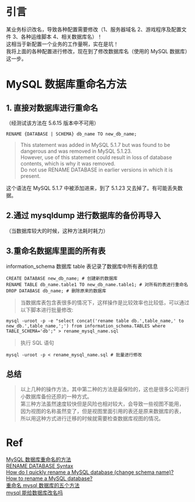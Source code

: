 # 引言

某业务标识改名，导致各种配置需要修改（1、服务器域名 2、游戏程序及配置文件 3、各种运维脚本 4、相关数据库名）！  
这相当于新配置一个业务的工作量啊，实在是坑！  
我将上面的各种配置进行修改，现在到了修改数据库名（使用的 MySQL 数据库）这一步。

# MySQL 数据库重命名方法

## 1. 直接对数据库进行重命名

（经测试该方法在 5.6.15 版本中不可用）

`RENAME {DATABASE | SCHEMA} db_name TO new_db_name;`

> This statement was added in MySQL 5.1.7 but was found to be dangerous and was removed in MySQL 5.1.23.  
> However, use of this statement could result in loss of database contents, which is why it was removed.  
> Do not use RENAME DATABASE in earlier versions in which it is present.

这个语法在 MySQL 5.1.7 中被添加进来，到了 5.1.23 又去掉了。有可能丢失数据。

## 2.通过 mysqldump 进行数据库的备份再导入

（当数据库较大的时候，这种方法耗时耗力）

## 3.重命名数据库里面的所有表

information_schema 数据库 table 表记录了数据库中所有表的信息

```mysql
CREATE DATABASE new_db_name; # 创建新的数据库
RENAME TABLE db_name.table1 TO new_db_name.table1; # 对所有的表进行重命名
DROP DATABASE db_name; # 删除原来的数据库
```

> 当数据库表包含表很多的情况下，这样操作是比较效率也比较低，可以通过以下脚本进行批量修改:

`mysql -uroot -p -e "select concat('rename table db.',table_name,' to new_db.',table_name,';') from information_schema.TABLES where TABLE_SCHEMA='db';" > rename_mysql_name.sql`

> 执行 SQL 语句

`mysql -uroot -p < rename_mysql_name.sql # 批量进行修改`

## 总结

> 以上几种的操作方法，其中第二种的方法是最保险的，这也是很多公司进行小数据库备份还原的一种方式。  
> 第三种方法虽然速度较快但是风险也相对较大，会导致一些视图不能用，  
> 因为视图的名称虽然变了，但是视图里面引用的表还是原来数据库的表，  
> 所以用这种方式进行迁移的时候就需要检查数据库视图的情况。

# Ref

[MySQL 数据库重命名的方法](http://blog.itpub.net/12679300/viewspace-1699283/)  
[RENAME DATABASE Syntax](https://dev.mysql.com/doc/refman/5.1/en/rename-database.html)  
[How do I quickly rename a MySQL database (change schema name)?](http://stackoverflow.com/questions/67093/how-do-i-quickly-rename-a-mysql-database-change-schema-name)  
[How to rename a MySQL database?](http://serverfault.com/questions/195221/how-to-rename-a-mysql-database)  
[重命名 mysql 数据库的五个方法](http://www.weste.net/2013/3-26/89895.html)  
[mysql 能给数据库改名吗](http://www.itpub.net/thread-1408727-1-1.html)

